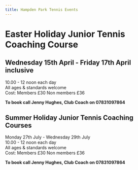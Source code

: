 ```yaml
---
title: Hampden Park Tennis Events
---
```

# Easter Holiday Junior Tennis Coaching Course

## Wednesday 15th April - Friday 17th April inclusive

10.00 - 12 noon each day  
All ages & standards welcome  
Cost: Members £30  Non members £36  

**To book call Jenny Hughes, Club Coach on 07831097864**

## Summer Holiday Junior Tennis Coaching Courses

Monday 27th July - Wednesday 29th July  
10.00 - 12 noon each day  
All ages & standards welcome  
Cost: Members £30  Non members £36  
    
**To book call Jenny Hughes, Club Coach on 07831097864**
